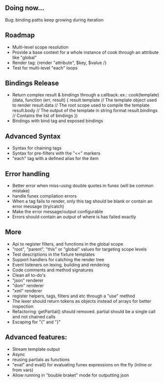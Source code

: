 ## Doing now...

Bug: binding paths keep growing during iteration

## Roadmap

- Multi-level scope resolution
- Provide a base context for a whole instance of cook through an attribute like "global"
- Render tag: {render "attribute", $key, $value /}
- Test for multi-level "each" loops

## Bindings Release

- Return complex result & bindings through a callback:
	ex.:
	cook(template)(data, function (err, result) {
		result.template // The template object used to render
		result.data // The root scope used to compile the template
		result.body // The output of the template in string format
		result.bindings // Contains the list of bindings
	})
- Bindings with bind tag and exposed bindings

## Advanced Syntax

- Syntax for chaining tags
- Syntax for pre-filters with the "<<" markers
- "each" tag with a defined alias for the item

## Error handling
- Better error when miss-using double quotes in funex (will be common mistake)
- handle funex compilation errors
- When a tag fails to render, only this tag should be blank or contain an error message (try/catch)
- Make the error message/output configurable
- Errors should contain an output of where is has failed exactly

## More

- Api to register filters, and functions in the global scope
- "root", "parent", "this" or "global" values for targeting scope levels
- Test descriptions in the fixture templates
- Support handlers for catching the render tree
- Event listeners on lexing, building and rendering
- Code comments and method signatures
- Clean all to-do's
- "json" renderer
- "dom" renderer
- "xml" renderer
- register helpers, tags, filters and etc through a "use" method
- The lexer should return tokens as objects instead of arrays for better inspection
- Refactoring: getPartial() should removed. partial should be a single call and not chained calls
- Escaping for "{" and "}" 

 ## Advanced features:
- Stream template output
- Async
- reusing partials as functions
- "eval" and eval() for evaluating funex expressions on the fly (inline or from vars)
- Allow running in "bouble braket" mode for outputting json
